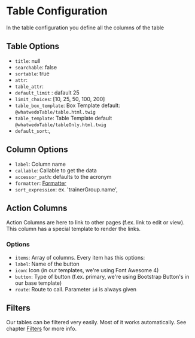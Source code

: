 # Table Configuration

In the table configuration you define all the columns of the table

## Table Options


- `title`: null
- `searchable`: false
- `sortable`: true
- `attr`:
- `table_attr`: 
- `default_limit` : dafault 25
- `limit_choices`:  [10, 25, 50, 100, 200]
- `table_box_template`: Box Template default: `@whatwedoTable/table.html.twig`
- `table_template`: Table Template default  `@whatwedoTable/tableOnly.html.twig`
- `default_sort`:,


## Column Options

- `label`: Column name
- `callable`: Callable to get the data
- `accessor_path`: defaults to the acronym
- `formatter`: [Formatter](formatter.md)
- `sort_expression`: ex.  'trainerGroup.name',

## Action Columns

Action Columns are here to link to other pages (f.ex. link to edit or view).
This column has a special template to render the links.

### Options

- `items`: Array of columns. Every item has this options:
- `label`: Name of the button
- `icon`: Icon (in our templates, we're using Font Awesome 4)
- `button`: Type of button (f.ex. primary, we're using Bootstrap Button's in our base template)
- `route`: Route to call. Parameter `id` is always given

## Filters

Our tables can be filtered very easily. Most of it works automatically. See chapter [Filters](filters.md) for more info. 
